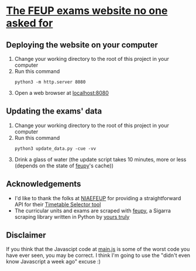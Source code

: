 # [The FEUP exams website no one asked for](https://dfamonteiro.github.io/FEUP-exams-website)

## Deploying the website on your computer
1. Change your working directory to the root of this project in your computer
2. Run this command
   ```
   python3 -m http.server 8080
   ```
3. Open a web browser at [localhost:8080](http://127.0.0.1:8080)

## Updating the exams' data
1. Change your working directory to the root of this project in your computer
2. Run this command
   ```
   python3 update_data.py -cue -vv
   ```
3. Drink a glass of water (the update script takes 10 minutes, more or less (depends on the state of [feupy](https://github.com/dfamonteiro/feupy)'s cache))

## Acknowledgements
+ I'd like to thank the folks at [NIAEFEUP](https://ni.fe.up.pt/) for providing a straightforward API for their [Timetable Selector tool](https://ni.fe.up.pt/tts/)
+ The curricular units and exams are scraped with [feupy](https://github.com/dfamonteiro/feupy), a Sigarra scraping library written in Python by [yours truly](https://github.com/dfamonteiro)

## Disclaimer
If you think that the Javascipt code at [main.js](https://github.com/dfamonteiro/FEUP-exams-website/blob/master/main.js) is some of the worst code you have ever seen, you may be correct. I think I'm going to use the "didn't even know Javascript a week ago" excuse :)